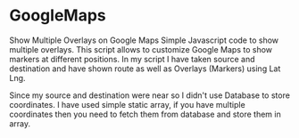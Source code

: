 # GoogleMaps
Show Multiple Overlays on Google Maps
Simple Javascript code to show multiple overlays. This script allows to customize Google Maps to show markers at different positions. In my script I have taken source and destination and have shown route as well as Overlays (Markers) using Lat Lng. 

Since my source and destination were near so I didn't use Database to store coordinates. I have used simple static array, if you have multiple coordinates then you need to fetch them from database and store them in array.

